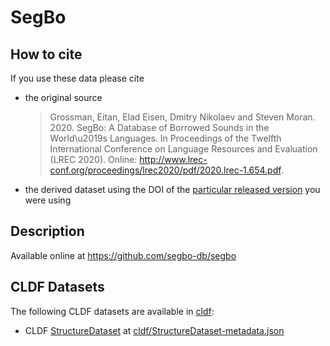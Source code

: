 # SegBo

## How to cite

If you use these data please cite
- the original source
  > Grossman, Eitan, Elad Eisen, Dmitry Nikolaev and Steven Moran. 2020. SegBo: A Database of Borrowed Sounds in the World\u2019s Languages. In Proceedings of the Twelfth International Conference on Language Resources and Evaluation (LREC 2020). Online: http://www.lrec-conf.org/proceedings/lrec2020/pdf/2020.lrec-1.654.pdf.
- the derived dataset using the DOI of the [particular released version](../../releases/) you were using

## Description


Available online at https://github.com/segbo-db/segbo


## CLDF Datasets

The following CLDF datasets are available in [cldf](cldf):

- CLDF [StructureDataset](https://github.com/cldf/cldf/tree/master/modules/StructureDataset) at [cldf/StructureDataset-metadata.json](cldf/StructureDataset-metadata.json)